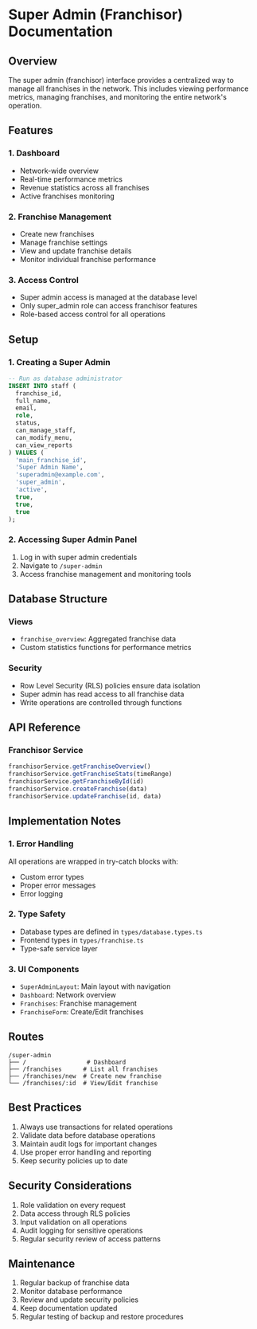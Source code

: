 # Super Admin (Franchisor) Documentation

## Overview
The super admin (franchisor) interface provides a centralized way to manage all franchises in the network. This includes viewing performance metrics, managing franchises, and monitoring the entire network's operation.

## Features

### 1. Dashboard
- Network-wide overview
- Real-time performance metrics
- Revenue statistics across all franchises
- Active franchises monitoring

### 2. Franchise Management
- Create new franchises
- Manage franchise settings
- View and update franchise details
- Monitor individual franchise performance

### 3. Access Control
- Super admin access is managed at the database level
- Only super_admin role can access franchisor features
- Role-based access control for all operations

## Setup

### 1. Creating a Super Admin
```sql
-- Run as database administrator
INSERT INTO staff (
  franchise_id,
  full_name,
  email,
  role,
  status,
  can_manage_staff,
  can_modify_menu,
  can_view_reports
) VALUES (
  'main_franchise_id',
  'Super Admin Name',
  'superadmin@example.com',
  'super_admin',
  'active',
  true,
  true,
  true
);
```

### 2. Accessing Super Admin Panel
1. Log in with super admin credentials
2. Navigate to `/super-admin`
3. Access franchise management and monitoring tools

## Database Structure

### Views
- `franchise_overview`: Aggregated franchise data
- Custom statistics functions for performance metrics

### Security
- Row Level Security (RLS) policies ensure data isolation
- Super admin has read access to all franchise data
- Write operations are controlled through functions

## API Reference

### Franchisor Service
```typescript
franchisorService.getFranchiseOverview()
franchisorService.getFranchiseStats(timeRange)
franchisorService.getFranchiseById(id)
franchisorService.createFranchise(data)
franchisorService.updateFranchise(id, data)
```

## Implementation Notes

### 1. Error Handling
All operations are wrapped in try-catch blocks with:
- Custom error types
- Proper error messages
- Error logging

### 2. Type Safety
- Database types are defined in `types/database.types.ts`
- Frontend types in `types/franchise.ts`
- Type-safe service layer

### 3. UI Components
- `SuperAdminLayout`: Main layout with navigation
- `Dashboard`: Network overview
- `Franchises`: Franchise management
- `FranchiseForm`: Create/Edit franchises

## Routes
```
/super-admin
├── /                 # Dashboard
├── /franchises      # List all franchises
├── /franchises/new  # Create new franchise
└── /franchises/:id  # View/Edit franchise
```

## Best Practices

1. Always use transactions for related operations
2. Validate data before database operations
3. Maintain audit logs for important changes
4. Use proper error handling and reporting
5. Keep security policies up to date

## Security Considerations

1. Role validation on every request
2. Data access through RLS policies
3. Input validation on all operations
4. Audit logging for sensitive operations
5. Regular security review of access patterns

## Maintenance

1. Regular backup of franchise data
2. Monitor database performance
3. Review and update security policies
4. Keep documentation updated
5. Regular testing of backup and restore procedures